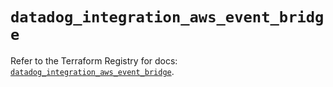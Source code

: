 # `datadog_integration_aws_event_bridge`

Refer to the Terraform Registry for docs: [`datadog_integration_aws_event_bridge`](https://registry.terraform.io/providers/datadog/datadog/3.52.0/docs/resources/integration_aws_event_bridge).
